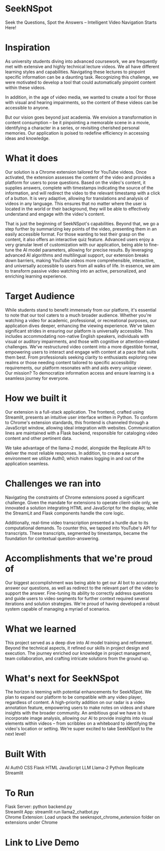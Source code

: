 # SeekNSpot
Seek the Questions, Spot the Answers – Intelligent Video Navigation Starts Here!

# Inspiration
As university students diving into advanced coursework, we are frequently met with extensive and highly technical lecture videos. We all have different learning styles and capabilities. Navigating these lectures to pinpoint specific information can be a daunting task. Recognizing this challenge, we were motivated to develop a tool that could automatically pinpoint content within these videos.

In addition, in the age of video media, we wanted to create a tool for those with visual and hearing impairments, so the content of these videos can be accessible to anyone.

But our vision goes beyond just academia. We envision a transformation in content consumption – be it pinpointing a memorable scene in a movie, identifying a character in a series, or revisiting cherished personal memories. Our application is poised to redefine efficiency in accessing ideas and knowledge.

# What it does
Our solution is a Chrome extension tailored for YouTube videos. Once activated, the extension assesses the content of the video and provides a platform for users to pose questions. Based on the video's content, it supplies answers, complete with timestamps indicating the source of the information, and will redirect the video to the relevant timestamp with a click of a button. It is very adaptive, allowing for translations and analysis of videos in any language. This ensures that no matter where the user is located in the world or their background, they will be able to effectively understand and engage with the video's content.

That is just the beginning of SeekNSpot's capabilities. Beyond that, we go a step further by summarizing key points of the video, presenting them in an easily accessible format. For those wanting to test their grasp on the content, it also offers an interactive quiz feature. Advanced users enjoy a very granular level of customization with our application, being able to fine-tune the AI model parameters, allowing for precise results. By leveraging advanced AI algorithms and multilingual support, our extension breaks down barriers, making YouTube videos more comprehensible, interactive, and universally accessible to users from all walks of life. In essence, we aim to transform passive video watching into an active, personalized, and enriching learning experience.

# Target Audience
While students stand to benefit immensely from our platform, it's essential to note that our tool caters to a much broader audience. Whether you're watching a video for academic, professional, or recreational purposes, our application dives deeper, enhancing the viewing experience. We've taken significant strides in ensuring our platform is universally accessible. This includes accommodating non-native English speakers, individuals with visual or auditory impairments, and those with cognitive or attention-related challenges. We've restructured video content into a more digestible format, empowering users to interact and engage with content at a pace that suits them best. From professionals seeking clarity to enthusiasts exploring new realms or those needing content tailored to specific accessibility requirements, our platform resonates with and aids every unique viewer. Our mission? To democratize information access and ensure learning is a seamless journey for everyone.

# How we built it
Our extension is a full-stack application. The frontend, crafted using Streamlit, presents an intuitive user interface written in Python. To conform to Chrome's extension standards, this frontend is channeled through a JavaScript window, allowing ideal integration with websites. Communication lines are maintained with a Flask backend, responsible for cataloging video content and other pertinent data.

We take advantage of the llama-2 model, alongside the Replicate API to deliver the most reliable responses. In addition, to create a secure environment we utilize Auth0, which makes logging in and out of the application seamless.

# Challenges we ran into
Navigating the constraints of Chrome extensions posed a significant challenge. Given the mandate for extensions to operate client-side only, we innovated a solution integrating HTML and JavaScript for the display, while the StreamLit and Flask components handle the core logic.

Additionally, real-time video transcription presented a hurdle due to its computational demands. To counter this, we tapped into YouTube's API for transcripts. These transcripts, segmented by timestamps, became the foundation for contextual question-answering.

# Accomplishments that we're proud of
Our biggest accomplishment was being able to get our AI bot to accurately answer our questions, as well as redirect to the relevant part of the video to support the answer. Fine-tuning its ability to correctly address questions and guide users to video segments for further context required several iterations and solution strategies. We're proud of having developed a robust system capable of managing a myriad of scenarios.

# What we learned
This project served as a deep dive into AI model training and refinement. Beyond the technical aspects, it refined our skills in project design and execution. The journey enriched our knowledge in project management, team collaboration, and crafting intricate solutions from the ground up.

# What's next for SeekNSpot
The horizon is teeming with potential enhancements for SeekNSpot. We plan to expand our platform to be compatible with any video player, regardless of content. A high-priority addition on our radar is a video annotation feature, empowering users to make notes on videos and share insights with the broader community. An ambitious goal we have is to incorporate image analysis, allowing our AI to provide insights into visual elements within videos – from scribbles on a whiteboard to identifying the video's location or setting. We're super excited to take SeekNSpot to the next level!

# Built With
AI
Auth0
CSS
Flask
HTML
JavaScript
LLM
Llama-2
Python
Replicate
Streamlit

# To Run
Flask Server: python backend.py <br />
Streamlit App: streamlit run llama2_chatbot.py <br />
Chrome Extension: Load unpack the seeknspot_chrome_extension folder on extensions under Chrome

# Link to Live Demo
